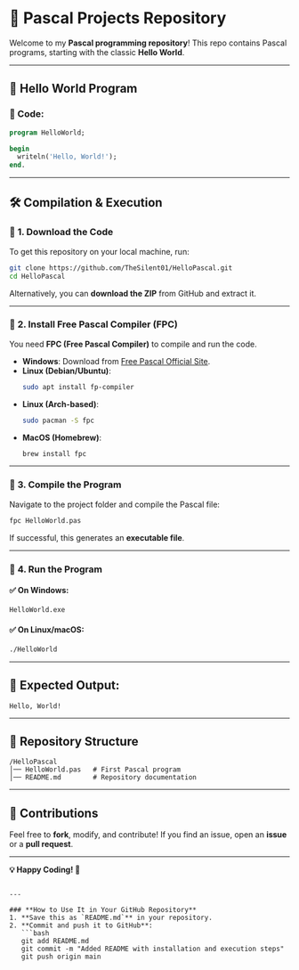 # 🚀 Pascal Projects Repository

Welcome to my **Pascal programming repository**! This repo contains Pascal programs, starting with the classic **Hello World**.

---

## 📜 Hello World Program

### 📝 Code:
```pascal
program HelloWorld;

begin
  writeln('Hello, World!');
end.
```

---

## 🛠 Compilation & Execution

### 🔹 **1. Download the Code**
To get this repository on your local machine, run:
```bash
git clone https://github.com/TheSilent01/HelloPascal.git
cd HelloPascal
```

Alternatively, you can **download the ZIP** from GitHub and extract it.

---

### 🔹 **2. Install Free Pascal Compiler (FPC)**
You need **FPC (Free Pascal Compiler)** to compile and run the code.

- **Windows**: Download from [Free Pascal Official Site](https://www.freepascal.org/download.var).
- **Linux (Debian/Ubuntu)**:
  ```bash
  sudo apt install fp-compiler
  ```
- **Linux (Arch-based)**:
  ```bash
  sudo pacman -S fpc
  ```
- **MacOS (Homebrew)**:
  ```bash
  brew install fpc
  ```

---

### 🔹 **3. Compile the Program**
Navigate to the project folder and compile the Pascal file:
```bash
fpc HelloWorld.pas
```
If successful, this generates an **executable file**.

---

### 🔹 **4. Run the Program**
#### ✅ On **Windows**:
```cmd
HelloWorld.exe
```
#### ✅ On **Linux/macOS**:
```bash
./HelloWorld
```

---

## 🎯 Expected Output:
```
Hello, World!
```

---

## 📂 Repository Structure
```
/HelloPascal
│── HelloWorld.pas   # First Pascal program
│── README.md        # Repository documentation

```

---

## 🚀 Contributions
Feel free to **fork**, modify, and contribute! If you find an issue, open an **issue** or a **pull request**.

---
**💡 Happy Coding! 🚀**
```

---

### **How to Use It in Your GitHub Repository**
1. **Save this as `README.md`** in your repository.  
2. **Commit and push it to GitHub**:
   ```bash
   git add README.md
   git commit -m "Added README with installation and execution steps"
   git push origin main
   ```
